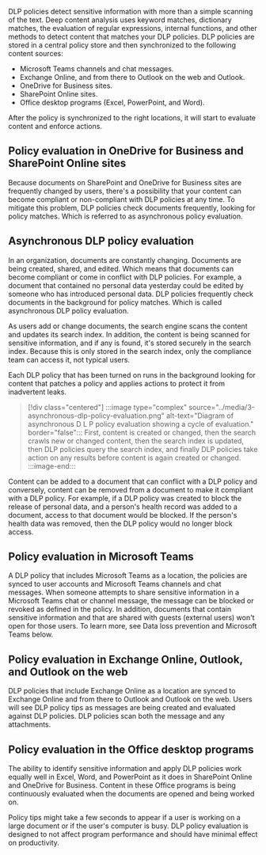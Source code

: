 DLP policies detect sensitive information with more than a simple scanning of the text. Deep content analysis uses keyword matches, dictionary matches, the evaluation of regular expressions, internal functions, and other methods to detect content that matches your DLP policies. DLP policies are stored in a central policy store and then synchronized to the following content sources:

- Microsoft Teams channels and chat messages.
- Exchange Online, and from there to Outlook on the web and Outlook.
- OneDrive for Business sites.
- SharePoint Online sites.
- Office desktop programs (Excel, PowerPoint, and Word).

After the policy is synchronized to the right locations, it will start to evaluate content and enforce actions.

## Policy evaluation in OneDrive for Business and SharePoint Online sites

Because documents on SharePoint and OneDrive for Business sites are frequently changed by users, there's a possibility that your content can become compliant or non-compliant with DLP policies at any time. To mitigate this problem, DLP policies check documents frequently, looking for policy matches. Which is referred to as asynchronous policy evaluation.

## Asynchronous DLP policy evaluation

In an organization, documents are constantly changing. Documents are being created, shared, and edited. Which means that documents can become compliant or come in conflict with DLP policies. For example, a document that contained no personal data yesterday could be edited by someone who has introduced personal data. DLP policies frequently check documents in the background for policy matches. Which is called asynchronous DLP policy evaluation.

As users add or change documents, the search engine scans the content and updates its search index. In addition, the content is being scanned for sensitive information, and if any is found, it's stored securely in the search index. Because this is only stored in the search index, only the compliance team can access it, not typical users.

Each DLP policy that has been turned on runs in the background looking for content that patches a policy and applies actions to protect it from inadvertent leaks.

> [!div class="centered"]
> :::image type="complex" source="../media/3-asynchronous-dlp-policy-evaluation.png" alt-text="Diagram of asynchronous D L P policy evaluation showing a cycle of evaluation." border="false":::
	First, content is created or changed, then the search crawls new or changed content, then the search index is updated, then DLP policies query the search index, and finally DLP policies take action on any results before content is again created or changed.
:::image-end:::

Content can be added to a document that can conflict with a DLP policy and conversely, content can be removed from a document to make it compliant with a DLP policy. For example, if a DLP policy was created to block the release of personal data, and a person's health record was added to a document, access to that document would be blocked. If the person's health data was removed, then the DLP policy would no longer block access.

## Policy evaluation in Microsoft Teams

A DLP policy that includes Microsoft Teams as a location, the policies are synced to user accounts and Microsoft Teams channels and chat messages. When someone attempts to share sensitive information in a Microsoft Teams chat or channel message, the message can be blocked or revoked as defined in the policy. In addition, documents that contain sensitive information and that are shared with guests (external users) won't open for those users. To learn more, see Data loss prevention and Microsoft Teams below.

## Policy evaluation in Exchange Online, Outlook, and Outlook on the web

DLP policies that include Exchange Online as a location are synced to Exchange Online and from there to Outlook and Outlook on the web. Users will see DLP policy tips as messages are being created and evaluated against DLP policies. DLP policies scan both the message and any attachments.

## Policy evaluation in the Office desktop programs

The ability to identify sensitive information and apply DLP policies work equally well in Excel, Word, and PowerPoint as it does in SharePoint Online and OneDrive for Business. Content in these Office programs is being continuously evaluated when the documents are opened and being worked on.

Policy tips might take a few seconds to appear if a user is working on a large document or if the user's computer is busy. DLP policy evaluation is designed to not affect program performance and should have minimal effect on productivity.
